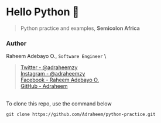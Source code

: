 # Hello Python :snake:
> Python practice and examples, **Semicolon Africa**

### Author
Raheem Adebayo O., `Software Engineer` \
>[Twitter - @adraheemzy](https://twitter.com/adraheemzy)\
[Instagram - @adraheemzy](https://instagram.com/adraheemzy)\
[Facebook - Raheem Adebayo O.](https://facebook.com/adebayo.raheemoluseyi)\
[GitHub - Adraheem](https://github.com/Adraheem)

\
To clone this repo, use the command below
```
git clone https://github.com/Adraheem/python-practice.git
```